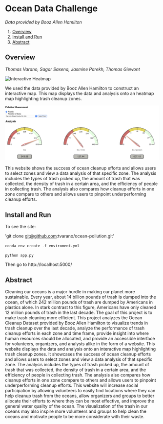 # Ocean Data Challenge 
*Data provided by Booz Allen Hamilton*

1. [Overview](#Overview)
2. [Install and Run](#Install-and-Run)
3. [Abstract](#Abstract)

## Overview

*Thomas Varano, Sagar Saxena, Jasmine Parekh, Thomas Giewont*

![Interactive Heatmap](Map.png)

We used the data provided by Booz Allen Hamilton to construct an interactive map. This map displays the data and analysis onto an heatmap map highlighting trash cleanup zones. 

![Gauges For Analysis](Gauges.png)

This website shows the success of ocean cleanup efforts and allows users to select zones and view a data analysis of that specific zone. The analysis includes the types of trash picked up, the amount of trash that was collected, the density of trash in a certain area, and the efficiency of people in collecting trash. The analysis also compares how cleanup efforts in one zone compare to others and allows users to pinpoint underperforming cleanup efforts. 

## Install and Run

To see the site: 

'git clone git@github.com:tvarano/ocean-pollution.git'

`conda env create -f enviroment.yml` 

`python app.py` 

Then go to http://localhost:5000/

## Abstract

Cleaning our oceans is a major hurdle in making our planet more sustainable. Every year, about 14 billion pounds of trash is dumped into the ocean, of which 242 million pounds of trash are dumped by Americans in plastics alone. In stark contrast to this figure, Americans have only cleaned 12 million pounds of trash in the last decade. The goal of this project is to make trash cleaning more efficient. This project analyzes the Ocean Cleanup Dataset provided by Booz Allen Hamilton to visualize trends in trash cleanup over the last decade, analyze the performance of trash cleanup efforts in each zone and time frame, provide insight into where human resources should be allocated, and provide an accessible interface for volunteers, organizers, and analysts alike in the form of a website. This website displays the data and analysis onto an interactive map highlighting trash cleanup zones. It showcases the success of ocean cleanup efforts and allows users to select zones and view a data analysis of that specific zone. The analysis includes the types of trash picked up, the amount of trash that was collected, the density of trash in a certain area, and the efficiency of people in collecting trash. The analysis also compares how cleanup efforts in one zone compare to others and allows users to pinpoint underperforming cleanup efforts. This website will increase social participation by allowing volunteers to easily find locations where they can help cleanup trash from the oceans, allow organizers and groups to better allocate their efforts to where they can be most effective, and improve the general water quality of the ocean. The visualization of the trash in our oceans may also inspire more volunteers and groups to help clean the oceans and motivate people to be more considerate with their waste.
